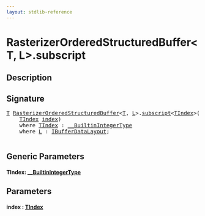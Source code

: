 ```yaml
---
layout: stdlib-reference
---
```


# RasterizerOrderedStructuredBuffer\<T, L\>\.subscript

## Description





## Signature 

<pre>
<a href="../types/rasterizerorderedstructuredbuffer-0ahr/index.html#typeparam-T" class="code_type">T</a> <a href="../types/rasterizerorderedstructuredbuffer-0ahr/index.html" class="code_type">RasterizerOrderedStructuredBuffer</a>&lt;<a href="../types/rasterizerorderedstructuredbuffer-0ahr/index.html#typeparam-T" class="code_type">T</a>, <a href="../types/rasterizerorderedstructuredbuffer-0ahr/index.html#typeparam-L" class="code_type">L</a>&gt;.<a href="subscript.html">subscript</a>&lt;<a href="subscript.html#typeparam-TIndex" class="code_type">TIndex</a>&gt;(
    <a href="subscript.html#typeparam-TIndex" class="code_type">TIndex</a> <a href="subscript.html#decl-index" class="code_param">index</a>)
    <span class='code_keyword'>where</span> <a href="subscript.html#typeparam-TIndex" class="code_type">TIndex</a> : <a href="../interfaces/0_builtinintegertype-029g/index.html" class="code_type">__BuiltinIntegerType</a>
    <span class='code_keyword'>where</span> <a href="../types/rasterizerorderedstructuredbuffer-0ahr/index.html#typeparam-L" class="code_type">L</a> : <a href="../interfaces/ibufferdatalayout-017b/index.html" class="code_type">IBufferDataLayout</a>;

</pre>

## Generic Parameters

####  <a id="typeparam-TIndex"></a>TIndex: [\_\_BuiltinIntegerType](../interfaces/0_builtinintegertype-029g/index.html)

## Parameters

####  <a id="decl-index"></a>index  : [TIndex](subscript.html#typeparam-TIndex)

